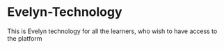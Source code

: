 # Evelyn-Technology
This is Evelyn technology for all the learners, who wish to have access to the platform
